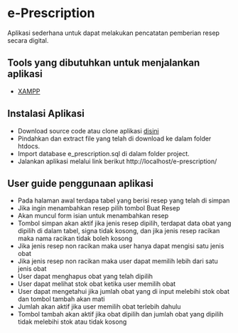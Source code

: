 # e-Prescription
Aplikasi sederhana untuk dapat melakukan pencatatan pemberian resep secara digital.

## Tools yang dibutuhkan untuk menjalankan aplikasi
- [XAMPP](https://www.apachefriends.org/download.html)

## Instalasi Aplikasi
- Download source code atau clone aplikasi [disini](https://github.com/andrisatriawan/e-prescription.git)
- Pindahkan dan extract file yang telah di download ke dalam folder htdocs.
- Import database e_prescription.sql di dalam folder project.
- Jalankan aplikasi melalui link berikut http://localhost/e-prescription/

## User guide penggunaan aplikasi
- Pada halaman awal terdapa tabel yang berisi resep yang telah di simpan
- Jika ingin menambahkan resep pilih tombol Buat Resep
- Akan muncul form isian untuk menambahkan resep
- Tombol simpan akan aktif jika jenis resep dipilih, terdapat data obat yang dipilih di dalam tabel, signa tidak kosong, dan jika jenis resep racikan maka nama racikan tidak boleh kosong
- Jika jenis resep non racikan maka user hanya dapat mengisi satu jenis obat
- Jika jenis resep non racikan maka user dapat memilih lebih dari satu jenis obat
- User dapat menghapus obat yang telah dipilih
- User dapat melihat stok obat ketika user memilih obat
- User dapat mengetahui jika jumlah obat yang di input melebihi stok obat dan tombol tambah akan mati
- Jumlah akan aktif jika user memilih obat terlebih dahulu
- Tombol tambah akan aktif jika obat dipilih dan jumlah obat yang dipilih tidak melebihi stok atau tidak kosong